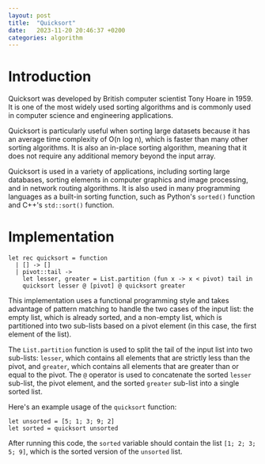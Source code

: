 ```yaml
---
layout: post
title:  "Quicksort"
date:   2023-11-20 20:46:37 +0200
categories: algorithm
---
```


# Introduction

Quicksort was developed by British computer scientist Tony Hoare in 1959. It is one of the most widely used sorting algorithms and is commonly used in computer science and engineering applications.  
   
Quicksort is particularly useful when sorting large datasets because it has an average time complexity of O(n log n), which is faster than many other sorting algorithms. It is also an in-place sorting algorithm, meaning that it does not require any additional memory beyond the input array.  
   
Quicksort is used in a variety of applications, including sorting large databases, sorting elements in computer graphics and image processing, and in network routing algorithms. It is also used in many programming languages as a built-in sorting function, such as Python's `sorted()` function and C++'s `std::sort()` function.

# Implementation
   
```  
let rec quicksort = function  
  | [] -> []  
  | pivot::tail ->  
    let lesser, greater = List.partition (fun x -> x < pivot) tail in  
    quicksort lesser @ [pivot] @ quicksort greater  
```  
   
This implementation uses a functional programming style and takes advantage of pattern matching to handle the two cases of the input list: the empty list, which is already sorted, and a non-empty list, which is partitioned into two sub-lists based on a pivot element (in this case, the first element of the list).  
   
The `List.partition` function is used to split the tail of the input list into two sub-lists: `lesser`, which contains all elements that are strictly less than the pivot, and `greater`, which contains all elements that are greater than or equal to the pivot. The `@` operator is used to concatenate the sorted `lesser` sub-list, the pivot element, and the sorted `greater` sub-list into a single sorted list.  
   
Here's an example usage of the `quicksort` function:  
   
```  
let unsorted = [5; 1; 3; 9; 2]  
let sorted = quicksort unsorted  
```  
   
After running this code, the `sorted` variable should contain the list `[1; 2; 3; 5; 9]`, which is the sorted version of the `unsorted` list.
